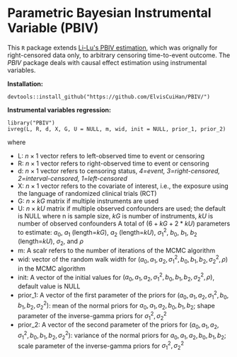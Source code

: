 # Parametric Bayesian Instrumental Variable (PBIV)

This `R` package extends [Li-Lu's PBIV estimation](https://onlinelibrary.wiley.com/doi/abs/10.1002/sim.6369), which was orignally for right-censored data only, to arbitrary censoring time-to-event outcome. The *PBIV* package deals with causal effect estimation using instrumental variables.

**Installation:**

    devtools::install_github("https://github.com/ElvisCuiHan/PBIV/")

**Instrumental variables regression:**

    library("PBIV")
    ivreg(L, R, d, X, G, U = NULL, m, wid, init = NULL, prior_1, prior_2)

where
- L: $n\times1$ vector refers to left-observed time to event or censoring
- R: $n\times1$ vector refers to right-observed time to event or censoring
- d: $n\times1$ vector refers to censoring status, *4=event, 3=right-censored, 2=interval-censored, 1=left-censored*
- X: $n\times1$ vector refers to the covariate of interest, i.e., the exposure using the language of randomized clinical trials (RCT)
- G: $n\times kG$ matrix if multiple instruments are used
- U: $n \times kU$ matrix if multiple observed confounders are used; the default is NULL where n is sample size, $kG$ is number of instruments, $kU$ is number of observed confounders A total of $(6+kG+2*kU)$ parameters to estimate: $a_0$, $a_1$ (length=$kG$), $a_2$ (length=$kU$), $\sigma_1^2$, $b_0$, $b_1$, $b_2$ (length=$kU$), $\sigma_2$, and $\rho$
- m: A scalr refers to the number of iterations of the MCMC algorithm
- wid: vector of the random walk width for $(a_0,a_1,a_2,\sigma_1^2,b_0,b_1,b_2,\sigma_2^2,\rho)$ in the MCMC algorithm
- init:	A vector of the initial values for $(a_0,a_1,a_2,\sigma_1^2,b_0,b_1,b_2,\sigma_2^2,\rho)$, default value is NULL
- prior_1: A vector of the first parameter of the priors for $(a_0,a_1,a_2,\sigma_1^2,b_0,b_1,b_2,\sigma^2_2)$: mean of the normal priors for $a_0,a_1,a_2,b_0,b_1,b_2$; shape parameter of the inverse-gamma priors for $\sigma_1^2, \sigma_2^2$
- prior_2: A vector of the second parameter of the priors for $(a_0,a_1,a_2,\sigma_1^2,b_0,b_1,b_2,\sigma_2^2)$: variance of the normal priors for $a_0,a_1,a_2,b_0,b_1,b_2$; scale parameter of the inverse-gamma priors for $\sigma_1^2, \sigma_2^2$
